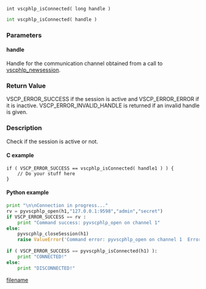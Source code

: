 

```clike
int vscphlp_isConnected( long handle )
```

```python
int vscphlp_isConnected( handle )
```

### Parameters

#### handle
Handle for the communication channel obtained from a call to [vscphlp_newsession](vscphlp_newsession.md).

### Return Value
VSCP_ERROR_SUCCESS if the session is active and VSCP_ERROR_ERROR if it is inactive. VSCP_ERROR_INVALID_HANDLE is returned if an invalid handle is given. 

### Description
Check if the session is active or not. 

#### C example

```clike
if ( VSCP_ERROR_SUCCESS == vscphlp_isConnected( handle1 ) ) {
    // Do your stuff here 
}
```

#### Python example

```python
print "\n\nConnection in progress..."
rv = pyvscphlp_open(h1,"127.0.0.1:9598","admin","secret")
if VSCP_ERROR_SUCCESS == rv :
    print "Command success: pyvscphlp_open on channel 1"
else:
    pyvscphlp_closeSession(h1)
    raise ValueError('Command error: pyvscphlp_open on channel 1  Error code=%d' % rv )
 
if ( VSCP_ERROR_SUCCESS == pyvscphlp_isConnected(h1) ):
    print "CONNECTED!"
else:
    print "DISCONNECTED!"
```




[filename](./bottom_copyright.md ':include')
